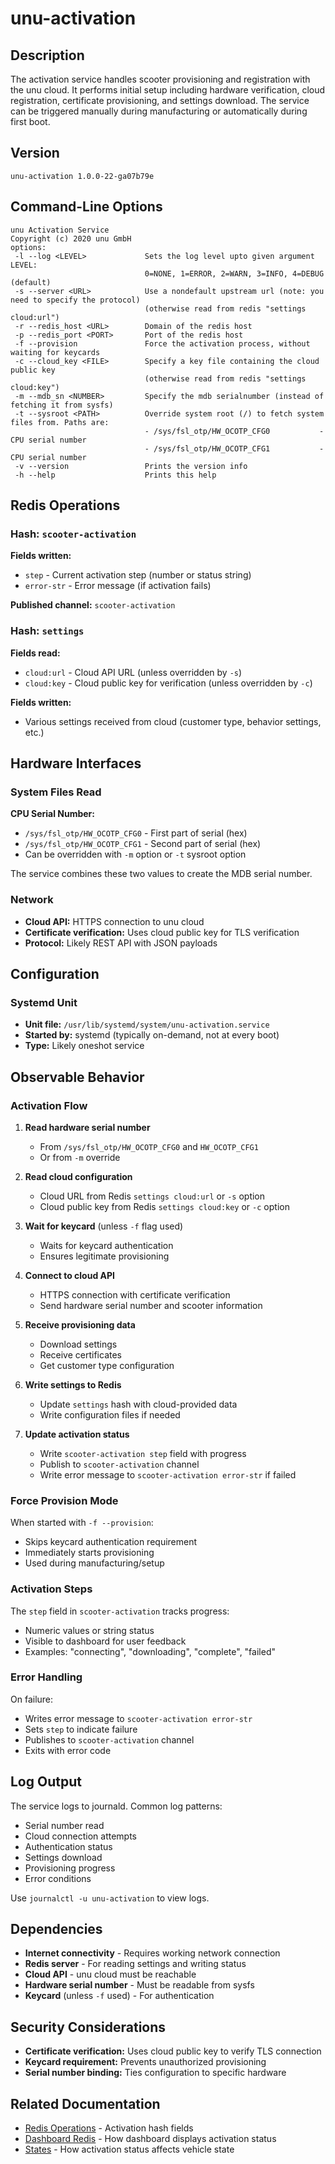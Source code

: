 # unu-activation

## Description

The activation service handles scooter provisioning and registration with the unu cloud. It performs initial setup including hardware verification, cloud registration, certificate provisioning, and settings download. The service can be triggered manually during manufacturing or automatically during first boot.

## Version

```
unu-activation 1.0.0-22-ga07b79e
```

## Command-Line Options

```
unu Activation Service
Copyright (c) 2020 unu GmbH
options:
 -l --log <LEVEL>             Sets the log level upto given argument LEVEL:
                              0=NONE, 1=ERROR, 2=WARN, 3=INFO, 4=DEBUG (default)
 -s --server <URL>            Use a nondefault upstream url (note: you need to specify the protocol)
                              (otherwise read from redis "settings cloud:url")
 -r --redis_host <URL>        Domain of the redis host
 -p --redis_port <PORT>       Port of the redis host
 -f --provision               Force the activation process, without waiting for keycards
 -c --cloud_key <FILE>        Specify a key file containing the cloud public key
                              (otherwise read from redis "settings cloud:key")
 -m --mdb_sn <NUMBER>         Specify the mdb serialnumber (instead of fetching it from sysfs)
 -t --sysroot <PATH>          Override system root (/) to fetch system files from. Paths are:
                              - /sys/fsl_otp/HW_OCOTP_CFG0           - CPU serial number
                              - /sys/fsl_otp/HW_OCOTP_CFG1           - CPU serial number
 -v --version                 Prints the version info
 -h --help                    Prints this help
```

## Redis Operations

### Hash: `scooter-activation`

**Fields written:**
- `step` - Current activation step (number or status string)
- `error-str` - Error message (if activation fails)

**Published channel:** `scooter-activation`

### Hash: `settings`

**Fields read:**
- `cloud:url` - Cloud API URL (unless overridden by `-s`)
- `cloud:key` - Cloud public key for verification (unless overridden by `-c`)

**Fields written:**
- Various settings received from cloud (customer type, behavior settings, etc.)

## Hardware Interfaces

### System Files Read

**CPU Serial Number:**
- `/sys/fsl_otp/HW_OCOTP_CFG0` - First part of serial (hex)
- `/sys/fsl_otp/HW_OCOTP_CFG1` - Second part of serial (hex)
- Can be overridden with `-m` option or `-t` sysroot option

The service combines these two values to create the MDB serial number.

### Network

- **Cloud API:** HTTPS connection to unu cloud
- **Certificate verification:** Uses cloud public key for TLS verification
- **Protocol:** Likely REST API with JSON payloads

## Configuration

### Systemd Unit

- **Unit file:** `/usr/lib/systemd/system/unu-activation.service`
- **Started by:** systemd (typically on-demand, not at every boot)
- **Type:** Likely oneshot service

## Observable Behavior

### Activation Flow

1. **Read hardware serial number**
   - From `/sys/fsl_otp/HW_OCOTP_CFG0` and `HW_OCOTP_CFG1`
   - Or from `-m` override

2. **Read cloud configuration**
   - Cloud URL from Redis `settings cloud:url` or `-s` option
   - Cloud public key from Redis `settings cloud:key` or `-c` option

3. **Wait for keycard** (unless `-f` flag used)
   - Waits for keycard authentication
   - Ensures legitimate provisioning

4. **Connect to cloud API**
   - HTTPS connection with certificate verification
   - Send hardware serial number and scooter information

5. **Receive provisioning data**
   - Download settings
   - Receive certificates
   - Get customer type configuration

6. **Write settings to Redis**
   - Update `settings` hash with cloud-provided data
   - Write configuration files if needed

7. **Update activation status**
   - Write `scooter-activation step` field with progress
   - Publish to `scooter-activation` channel
   - Write error message to `scooter-activation error-str` if failed

### Force Provision Mode

When started with `-f --provision`:
- Skips keycard authentication requirement
- Immediately starts provisioning
- Used during manufacturing/setup

### Activation Steps

The `step` field in `scooter-activation` tracks progress:
- Numeric values or string status
- Visible to dashboard for user feedback
- Examples: "connecting", "downloading", "complete", "failed"

### Error Handling

On failure:
- Writes error message to `scooter-activation error-str`
- Sets `step` to indicate failure
- Publishes to `scooter-activation` channel
- Exits with error code

## Log Output

The service logs to journald. Common log patterns:
- Serial number read
- Cloud connection attempts
- Authentication status
- Settings download
- Provisioning progress
- Error conditions

Use `journalctl -u unu-activation` to view logs.

## Dependencies

- **Internet connectivity** - Requires working network connection
- **Redis server** - For reading settings and writing status
- **Cloud API** - unu cloud must be reachable
- **Hardware serial number** - Must be readable from sysfs
- **Keycard** (unless `-f` used) - For authentication

## Security Considerations

- **Certificate verification:** Uses cloud public key to verify TLS connection
- **Keycard requirement:** Prevents unauthorized provisioning
- **Serial number binding:** Ties configuration to specific hardware

## Related Documentation

- [Redis Operations](../redis/README.md) - Activation hash fields
- [Dashboard Redis](../dashboard/REDIS.md) - How dashboard displays activation status
- [States](../states/README.md) - How activation status affects vehicle state
